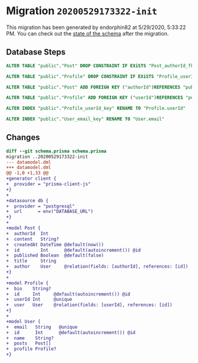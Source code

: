 # Migration `20200529173322-init`

This migration has been generated by endorphin82 at 5/29/2020, 5:33:22 PM.
You can check out the [state of the schema](./schema.prisma) after the migration.

## Database Steps

```sql
ALTER TABLE "public"."Post" DROP CONSTRAINT IF EXiSTS "Post_authorId_fkey";

ALTER TABLE "public"."Profile" DROP CONSTRAINT IF EXiSTS "Profile_userId_fkey";

ALTER TABLE "public"."Post" ADD FOREIGN KEY ("authorId")REFERENCES "public"."User"("id") ON DELETE CASCADE  ON UPDATE CASCADE

ALTER TABLE "public"."Profile" ADD FOREIGN KEY ("userId")REFERENCES "public"."User"("id") ON DELETE CASCADE  ON UPDATE CASCADE

ALTER INDEX "public"."Profile_userId_key" RENAME TO "Profile.userId"

ALTER INDEX "public"."User_email_key" RENAME TO "User.email"
```

## Changes

```diff
diff --git schema.prisma schema.prisma
migration ..20200529173322-init
--- datamodel.dml
+++ datamodel.dml
@@ -1,0 +1,33 @@
+generator client {
+  provider = "prisma-client-js"
+}
+
+datasource db {
+  provider = "postgresql"
+  url      = env("DATABASE_URL")
+}
+
+model Post {
+  authorId  Int
+  content   String?
+  createdAt DateTime @default(now())
+  id        Int      @default(autoincrement()) @id
+  published Boolean  @default(false)
+  title     String
+  author    User     @relation(fields: [authorId], references: [id])
+}
+
+model Profile {
+  bio    String?
+  id     Int     @default(autoincrement()) @id
+  userId Int     @unique
+  user   User    @relation(fields: [userId], references: [id])
+}
+
+model User {
+  email   String   @unique
+  id      Int      @default(autoincrement()) @id
+  name    String?
+  posts   Post[]
+  profile Profile?
+}
```


